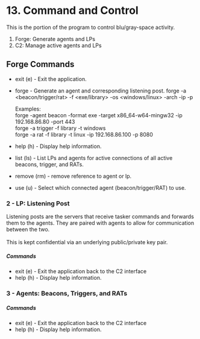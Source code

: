 # 13. Command and Control
This is the portion of the program to control blu/gray-space activity.
1) Forge: Generate agents and LPs
2) C2: Manage active agents and LPs

## Forge Commands
- exit (e) - Exit the application.
- forge - Generate an agent and corresponding listening post.
    forge -a <beacon/trigger/rat> -f <exe/library> -os <windows/linux> -arch <arch> -ip <ip> -p <port>

    Examples: <br/>
    forge -agent beacon -format exe -target x86_64-w64-mingw32 -ip 192.168.86.80 -port 443 <br/>
    forge -a trigger -f library -t windows <br/>
    forge -a rat -f library -t linux -ip 192.168.86.100 -p 8080 <br/>

- help (h) - Display help information.
- list (ls) - List LPs and agents for active connections of all active beacons, trigger, and RATs.
- remove (rm) - remove reference to agent or lp.
- use (u) - Select which connected agent (beacon/trigger/RAT) to use.

### 2 - LP: Listening Post
Listening posts are the servers that receive tasker commands and forwards them to the agents.  They are paired with agents to allow for communication between the two.
<br/><br/>
This is kept confidential via an underlying public/private key pair.

##### Commands
- exit (e) - Exit the application back to the C2 interface
- help (h) - Display help information.


### 3 - Agents: Beacons, Triggers, and RATs


##### Commands
- exit (e) - Exit the application back to the C2 interface
- help (h) - Display help information.
